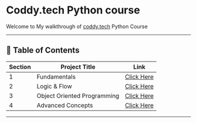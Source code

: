 # Coddy.tech Python course

Welcome to My walkthrough of [coddy.tech](https://coddy.tech/journeys/python) Python Course

---

## 📅 Table of Contents

| Section | Project Title               | Link                                                  |
|---------|-----------------------------|-------------------------------------------------------|
| 1       | Fundamentals                | [Click Here](Fundamentals/README.md)                  |
| 2       | Logic & Flow                | [Click Here](Logic_&_Flow/README.md)                  |
| 3       | Object Oriented Programming | [Click Here](Object_Oriented_Programming/README.md)   |
| 4       | Advanced Concepts           | [Click Here](Advanced_Concepts/README.md)             |

---

